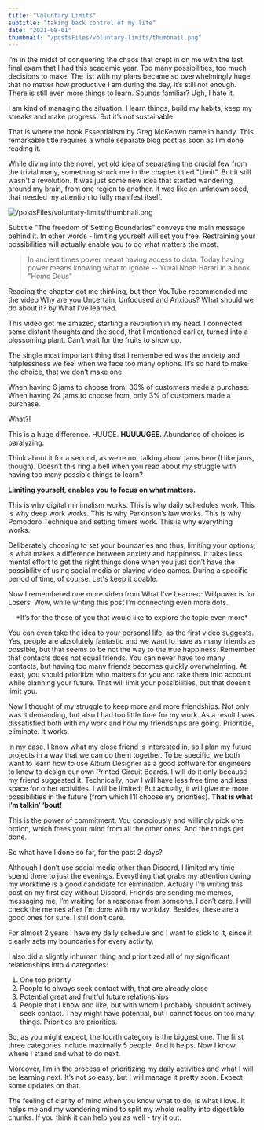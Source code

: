 ```yaml
---
title: "Voluntary Limits"
subtitle: "taking back control of my life"
date: "2021-08-01"
thumbnail: "/postsFiles/voluntary-limits/thumbnail.png"
---
```


I’m in the midst of conquering the chaos that crept in on me with the last final exam that I had this academic year. Too many possibilities, too much decisions to make. The list with my plans became so overwhelmingly huge, that no matter how productive I am during the day, it’s still not enough. There is still even more things to learn. Sounds familiar? Ugh, I hate it.

I am kind of managing the situation. I learn things, build my habits, keep my streaks and make progress. But it’s not sustainable.

That is where the book Essentialism by Greg McKeown came in handy. This remarkable title requires a whole separate blog post as soon as I’m done reading it.

While diving into the novel, yet old idea of separating the crucial few from the trivial many, something struck me in the chapter titled "Limit". But it still wasn't a revolution. It was just some new idea that started wandering around my brain, from one region to another. It was like an unknown seed, that needed my attention to fully manifest itself. 

![/postsFiles/voluntary-limits/thumbnail.png](/postsFiles/voluntary-limits/thumbnail.png)

Subtitle "The freedom of Setting Boundaries" conveys the main message behind it. In other words - limiting yourself will set you free. Restraining your possibilities will actually enable you to do what matters the most.

> In ancient times power meant having access to data. Today having power means knowing what to ignore
> -- Yuval Noah Harari in a book "Homo Deus"

Reading the chapter got me thinking, but then YouTube recommended me the video Why are you Uncertain, Unfocused and Anxious? What should we do about it? by What I’ve learned.

<VideoEmbed src="https://www.youtube.com/embed/GaJmw54BMcw" />

This video got me amazed, starting a revolution in my head. I connected some distant thoughts and the seed, that I mentioned earlier, turned into a blossoming plant. Can’t wait for the fruits to show up.

The single most important thing that I remembered was the anxiety and helplessness we feel when we face too many options. It’s so hard to make the choice, that we don’t make one.

When having 6 jams to choose from, 30% of customers made a purchase.
When having 24 jams to choose from, only 3% of customers made a purchase.

What?!

This is a huge difference. HUUGE. **HUUUUGEE.** Abundance of choices is paralyzing.

Think about it for a second, as we’re not talking about jams here (I like jams, though). Doesn’t this ring a bell when you read about my struggle with having too many possible things to learn?


**Limiting yourself, enables you to focus on what matters.**

This is why digital minimalism works. This is why daily schedules work. This is why deep work works. This is why Parkinson’s law works. This is why Pomodoro Technique and setting timers work. This is why everything works.

Deliberately choosing to set your boundaries and thus, limiting your options, is what makes a difference between anxiety and happiness. It takes less mental effort to get the right things done when you just don’t have the possibility of using social media or playing video games. During a specific period of time, of course. Let's keep it doable.

Now I remembered one more video from What I’ve Learned: Willpower is for Losers. Wow, while writing this post I’m connecting even more dots.

<VideoEmbed src="https://www.youtube.com/embed/k2Wcu6aGyz8" />

<center>*It’s for the those of you that would like to explore the topic even more*</center>

You can even take the idea to your personal life, as the first video suggests. Yes, people are absolutely fantastic and we want to have as many friends as possible, but that seems to be not the way to the true happiness. Remember that contacts does not equal friends. You can never have too many contacts, but having too many friends becomes quickly overwhelming. At least, you should prioritize who matters for you and take them into account while planning your future. That will limit your possibilities, but that doesn’t limit you.

Now I thought of my struggle to keep more and more friendships. Not only was it demanding, but also I had too little time for my work. As a result I was dissatisfied both with my work and how my friendships are going. Prioritize, eliminate. It works.

In my case, I know what my close friend is interested in, so I plan my future projects in a way that we can do them together. To be specific, we both want to learn how to use Altium Designer as a good software for engineers to know to design our own Printed Circuit Boards. I will do it only because my friend suggested it. Technically, now I will have less free time and less space for other activities. I will be limited; But actually, it will give me more possibilities in the future (from which I’ll choose my priorities). **That is what I’m talkin’ ‘bout!**

This is the power of commitment. You consciously and willingly pick one option, which frees your mind from all the other ones. And the things get done.

So what have I done so far, for the past 2 days?

Although I don’t use social media other than Discord, I limited my time spend there to just the evenings. Everything that grabs my attention during my worktime is a good candidate for elimination. Actually I’m writing this post on my first day without Discord. Friends are sending me memes, messaging me, I’m waiting for a response from someone. I don’t care. I will check the memes after I’m done with my workday. Besides, these are a good ones for sure. I still don’t care.

For almost 2 years I have my daily schedule and I want to stick to it, since it clearly sets my boundaries for every activity.

I also did a slightly inhuman thing and prioritized all of my significant relationships into 4 categories:
1. One top priority
2. People to always seek contact with, that are already close
3. Potential great and fruitful future relationships
4. People that I know and like, but with whom I probably shouldn’t actively seek contact. They might have potential, but I cannot focus on too many things. Priorities are priorities.

So, as you might expect, the fourth category is the biggest one. The first three categories include maximally 5 people. And it helps. Now I know where I stand and what to do next.

Moreover, I’m in the process of prioritizing my daily activities and what I will be learning next. It’s not so easy, but I will manage it pretty soon. Expect some updates on that.

The feeling of clarity of mind when you know what to do, is what I love. It helps me and my wandering mind to split my whole reality into digestible chunks. If you think it can help you as well - try it out.
